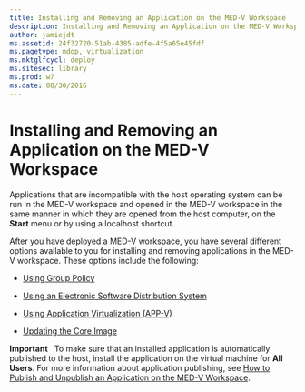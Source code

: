 ```yaml
---
title: Installing and Removing an Application on the MED-V Workspace
description: Installing and Removing an Application on the MED-V Workspace
author: jamiejdt
ms.assetid: 24f32720-51ab-4385-adfe-4f5a65e45fdf
ms.pagetype: mdop, virtualization
ms.mktglfcycl: deploy
ms.sitesec: library
ms.prod: w7
ms.date: 08/30/2016
---
```



# Installing and Removing an Application on the MED-V Workspace


Applications that are incompatible with the host operating system can be run in the MED-V workspace and opened in the MED-V workspace in the same manner in which they are opened from the host computer, on the **Start** menu or by using a localhost shortcut.

After you have deployed a MED-V workspace, you have several different options available to you for installing and removing applications in the MED-V workspace. These options include the following:

-   [Using Group Policy](#bkmk-grouppolicy)

-   [Using an Electronic Software Distribution System](#bkmk-esd)

-   [Using Application Virtualization (APP-V)](#bkmk-appv)

-   [Updating the Core Image](#bkmk-coreimage)

**Important**  
To make sure that an installed application is automatically published to the host, install the application on the virtual machine for **All Users**. For more information about application publishing, see [How to Publish and Unpublish an Application on the MED-V Workspace](how-to-publish-and-unpublish-an-application-on-the-med-v-workspace.md).

 

**Tip**  
MED-V does not support guest-to-host redirection for content handling, such as double-clicking a Microsoft Word document in Internet Explorer in the MED-V workspace. Therefore, the required applications, such as Microsoft Word, must be installed in MED-V workspace to provide the default content handling functionality that an end user might expect.

 

## <a href="" id="bkmk-grouppolicy"></a> Adding and Removing Applications by Using Group Policy


You can use Group Policy and Group Policy objects to assign or publish applications to all or some MED-V workspaces in your enterprise. For assigned applications, when an end user logs on to their computer, the application appears on the **Start** menu. When they select the new application for the first time, the application installs and is ready for use. For published applications, the application does not appear on the **Start** menu. It is only available for the end user to install by using **Add or Remove Programs** in **Control Panel** or by opening a file that is associated with the application.

You can also use Group Policy and Group Policy objects in the same manner to remove applications from the MED-V workspace.

For more information about how to add and remove applications by using Group Policy, see [Group Policy Software Installation](https://go.microsoft.com/fwlink/?LinkId=195931) (https://go.microsoft.com/fwlink/?LinkId=195931).

## <a href="" id="bkmk-esd"></a> Adding and Removing Applications by Using an ESD System


An electronic software distribution (ESD) system is designed to efficiently deploy software and other information to many different computers over network connections. If your organization uses an ESD system to deploy software, you can use it to add and remove applications on MED-V workspaces just as you add and remove applications on physical computers.

## <a href="" id="bkmk-appv"></a> Adding and Removing Applications by Using APP-V


Microsoft Application Virtualization (App-V) provides the administrative capability to make applications available to end-user computers without having to install the applications directly on those computers. You might want to use MED-V and App-V together if, for example, your organization has applications that you sequenced with App-V in Windows XP, and re-sequencing them would delay your migration to Windows 7.

You can use MED-V together with App-V to add and remove virtual applications on a deployed MED-V workspace. To manage applications in this manner, you must first install the App-V agent on the MED-V guest operating system. You can then use App-V in the MED-V workspace to add and remove the virtual applications.

For information about how to install and use App-V, see [Application Virtualization](https://go.microsoft.com/fwlink/?LinkId=122939) (https://go.microsoft.com/fwlink/?LinkId=122939).

**Important**  
App-V applications that you publish to the MED-V workspace have file-type associations that cannot redirect from the host computer to the guest virtual machine. However, the end user can still access these file types by clicking **File**, and then by clicking **Open** on the published App-V application.

To force redirection of those file-type associations, query App-V for mapped file type associations by typing the following at a command prompt in the guest virtual machine: **sftmime /QUERY OBJ:TYPE**. Then, map those file type associations in the host computer.

 

## <a href="" id="bkmk-coreimage"></a> Adding and Removing Applications on the Core Image


Although not considered a MED-V best practice, you can add and remove applications directly on the core image. After you have added or removed an application, you can redeploy the MED-V workspace back out to your enterprise just as you deployed it originally.

For more information about how to add or remove applications on the core image, see [Installing Applications on a Windows Virtual PC Image](installing-applications-on-a-windows-virtual-pc-image.md).

**Important**  
We do not recommend this method of managing applications. If you add or remove applications on the core image and redeploy the MED-V workspace back out to your enterprise, first time setup must run again, and any data saved on the virtual machine is lost.

 

**Note**  
Even though an application is installed into a MED-V workspace, you might also have to publish the application before it becomes available to the end user. For example, you might have to publish an installed application if the installation did not automatically create a shortcut on the **Start** menu. Likewise, to unpublish an application, you might have to manually remove a shortcut from the **Start** menu.

By default, most applications are published at the time that they are installed, when shortcuts are automatically created and enabled.

 

## Related topics


[How to Test Application Publishing](how-to-test-application-publishing.md)

[How to Publish and Unpublish an Application on the MED-V Workspace](how-to-publish-and-unpublish-an-application-on-the-med-v-workspace.md)

 

 





